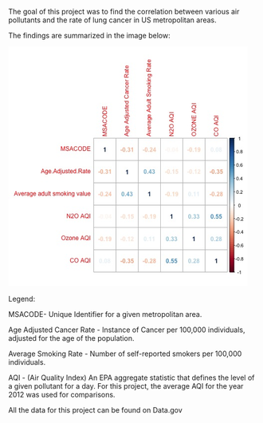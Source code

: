 The goal of this project was to find the correlation between various air pollutants and the rate of lung cancer in US metropolitan areas.

The findings are summarized in the image below:

![](https://github.com/BluEyedTree/LungCancerAndAirPollution/blob/master/PollutantCorrelation.jpg)

Legend:

MSACODE- Unique Identifier for a given metropolitan area.

Age Adjusted Cancer Rate - Instance of Cancer per 100,000 individuals, adjusted for the age of the population.

Average Smoking Rate - Number of self-reported smokers per 100,000 individuals.

AQI - (Air Quality Index) An EPA aggregate statistic that defines the level of a given pollutant for a day. For this project,
the average AQI for the year 2012 was used for comparisons. 


All the data for this project can be found on Data.gov
